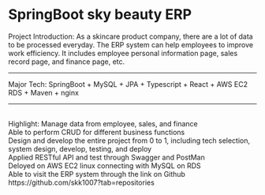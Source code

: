 # SpringBoot sky beauty ERP 
Project Introduction:
As a skincare product company, there are a lot of data to be processed everyday.
The ERP system can help employees to improve work efficiency.
It includes employee personal information page, sales record page, and finance page, etc. 
<hr>
Major Tech: 
SpringBoot + MySQL + JPA + Typescript + React + AWS EC2 RDS + Maven + nginx
<hr>
<br>
Highlight:
Manage data from employee, sales, and finance<br>
Able to perform CRUD for different business functions<br>
Design and develop the entire project from 0 to 1, including tech selection, system design, develop, testing, and deploy<br>
Applied RESTful API and test through Swagger and PostMan<br>
Deloyed on AWS EC2 linux connecting with MySQL on RDS<br>
Able to visit the ERP system through the link on Github<br>
https://github.com/skk1007?tab=repositories
